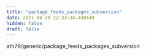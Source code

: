 ```yaml
---
title: "package_feeds_packages_subversion"
date: 2021-06-20 22:33:34.430449
hidden: false
draft: false
---
```


ath79/generic/package_feeds_packages_subversion

